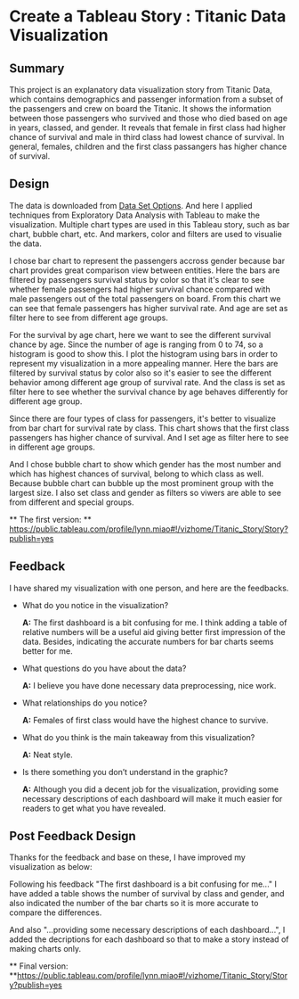 
# Create a Tableau Story : Titanic Data Visualization #
## Summary ##
This project is an explanatory data visualization story from Titanic Data, which contains demographics and passenger information from a subset of the passengers and crew on board the Titanic. It shows the information between those passengers who survived and those who died based on age in years, classed, and gender. It reveals that female in first class had higher chance of survival and male in third class had lowest chance of survival. In general, females, children and the first class passangers has higher chance of survival.

## Design ##
The data is downloaded from [Data Set Options](https://docs.google.com/document/d/1w7KhqotVi5eoKE3I_AZHbsxdr-NmcWsLTIiZrpxWx4w/pub?embedded=true). And here I applied techniques from Exploratory Data Analysis with Tableau to make the visualization. Multiple chart types are used in this Tableau story, such as bar chart, bubble chart, etc. And markers, color and filters are used to visualie the data.

I chose bar chart to represent the passengers accross gender because bar chart provides great comparison view between entities. Here the bars are filtered by passengers survival status by color so that it's clear to see whether female passengers had higher survival chance compared with male passengers out of the total passengers on board. From this chart we can see that female passengers has higher survival rate. And age are set as filter here to see from different age groups.

For the survival by age chart, here we want to see the different survival chance by age. Since the number of age is ranging from 0 to 74, so a histogram is good to show this. I plot the histogram using bars in order to represent my visualization in a more appealing manner. Here the bars are filtered by survival status by color also so it's easier to see the different behavior among different age group of survival rate. And the class is set as filter here to see whether the survival chance by age behaves differently for different age group. 

Since there are four types of class for passengers, it's better to visualize from bar chart for survival rate by class. This chart shows that the first class passengers has higher chance of survival. And I set age as filter here to see in different age groups.

And I chose bubble chart to show which gender has the most number and which has highest chances of survival, belong to which class as well. Because bubble chart can bubble up the most prominent group with the largest size. I also set class and gender as filters so viwers are able to see from different and special groups.

** The first version: ** https://public.tableau.com/profile/lynn.miao#!/vizhome/Titanic_Story/Story?publish=yes

## Feedback ##
I have shared my visualization with one person, and here are the feedbacks.
- What do you notice in the visualization?

  **A:** The first dashboard is a bit confusing for me. I think adding a table of relative numbers will be a useful aid giving better first impression of the data. Besides, indicating the accurate numbers for bar charts seems better for me.
  
  
- What questions do you have about the data?

  **A:** I believe you have done necessary data preprocessing, nice work.
  
  
- What relationships do you notice?

  **A:** Females of first class would have the highest chance to survive.


- What do you think is the main takeaway from this visualization?

  **A:** Neat style.


- Is there something you don’t understand in the graphic?

  **A:** Although you did a decent job for the visualization, providing some necessary descriptions of each dashboard will make it much easier for readers to get what you have revealed.

## Post  Feedback Design ##
Thanks for the feedback and base on these, I have improved my visualization as below:

Following his feedback "The first dashboard is a bit confusing for me..." I have added a table shows the number of survival by class and gender, and also indicated the number of the bar charts so it is more accurate to compare the differences.

And also "...providing some necessary descriptions of each dashboard...", I added the decriptions for each dashboard so that to make a story instead of making charts only. 

** Final version: **https://public.tableau.com/profile/lynn.miao#!/vizhome/Titanic_Story/Story?publish=yes
